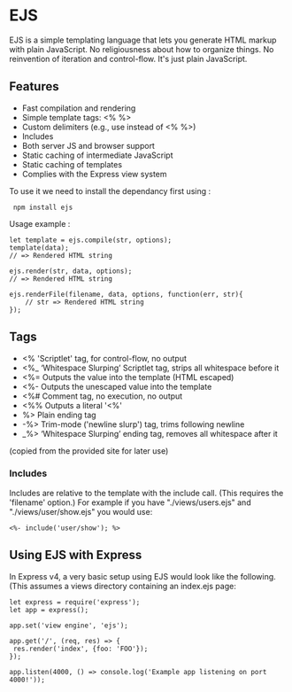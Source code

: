 # EJS
EJS is a simple templating language that lets you generate HTML markup with plain JavaScript. No religiousness about how to organize things. No reinvention of iteration and control-flow. It's just plain JavaScript.

## Features
* Fast compilation and rendering
* Simple template tags: <% %>
* Custom delimiters (e.g., use <? ?> instead of <% %>)
* Includes
* Both server JS and browser support
* Static caching of intermediate JavaScript
* Static caching of templates
* Complies with the Express view system

To use it we need to install the dependancy first  using : 
```
 npm install ejs 

```

Usage example : 

```
let template = ejs.compile(str, options);
template(data);
// => Rendered HTML string

ejs.render(str, data, options);
// => Rendered HTML string

ejs.renderFile(filename, data, options, function(err, str){
    // str => Rendered HTML string
});

```

## Tags 

* <% 'Scriptlet' tag, for control-flow, no output
* <%_ ‘Whitespace Slurping’ Scriptlet tag, strips all whitespace before it
* <%= Outputs the value into the template (HTML escaped)
* <%- Outputs the unescaped value into the template
* <%# Comment tag, no execution, no output
* <%% Outputs a literal '<%'
* %> Plain ending tag
* -%> Trim-mode ('newline slurp') tag, trims following newline
* _%> ‘Whitespace Slurping’ ending tag, removes all whitespace after it

(copied from the provided site for later use)

### Includes 
Includes are relative to the template with the include call. (This requires the 'filename' option.) For example if you have "./views/users.ejs" and "./views/user/show.ejs" you would use:

```
<%- include('user/show'); %>

```

## Using EJS with Express
 In Express v4, a very basic setup using EJS would look like the following. (This assumes a views directory containing an index.ejs page:

 ```
 let express = require('express');
let app = express();

app.set('view engine', 'ejs');

app.get('/', (req, res) => {
  res.render('index', {foo: 'FOO'});
});

app.listen(4000, () => console.log('Example app listening on port 4000!'));

```





